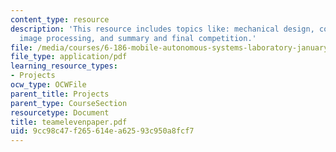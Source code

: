 ```yaml
---
content_type: resource
description: 'This resource includes topics like: mechanical design, control system,
  image processing, and summary and final competition.'
file: /media/courses/6-186-mobile-autonomous-systems-laboratory-january-iap-2005/9cc98c47f265614ea62593c950a8fcf7_teamelevenpaper.pdf
file_type: application/pdf
learning_resource_types:
- Projects
ocw_type: OCWFile
parent_title: Projects
parent_type: CourseSection
resourcetype: Document
title: teamelevenpaper.pdf
uid: 9cc98c47-f265-614e-a625-93c950a8fcf7
---
```

